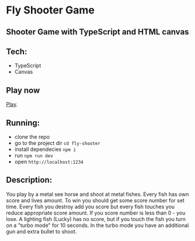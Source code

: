 # Fly Shooter Game

## Shooter Game with TypeScript and HTML canvas

## Tech:
- TypeScript
- Canvas

## Play now
[Play](max-im.github.io/fly-shooter/).

## Running:
- clone the repo
- go to the project dir `cd fly-shooter`
- install dependecies `npm i`
- run `npm run dev`
- open `http://localhost:1234`

## Description:
You play by a metal see horse and shoot at metal fishes.
Every fish has own score and lives amount.
To win you should get some score number for set time.
Every fish you destroy add you score but every fish touches you reduce appropriate score amount.
If you score number is less than 0 - you lose.
A lighting fish (Lucky) has no score, but if you touch the fish you turn on a "turbo mode" for 10 seconds.
In the turbo mode you have an additional gun and extra bullet to shoot.
